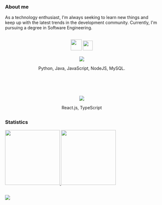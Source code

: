 ### About me  
As a technology enthusiast, I'm always seeking to learn new things and keep up with the latest trends in the development community. Currently, I'm pursuing a degree in Software Engineering.

##
<div align="center">
  <img src="https://github.com/alvesgc/alvesgc/assets/13617054/0b61e662-37fd-4529-a44c-f0f59644aaff" height="36px">
  <img src="https://github.com/alvesgc/alvesgc/assets/13617054/9fbdc702-bb00-4018-b678-e71cbfe090a0" height="32px">
  <br><br>
  <img src="https://skillicons.dev/icons?i=python,java,javascript,nodejs,mysq"/>
  <p>Python, Java, JavaScript, NodeJS, MySQL.</p>
</div>

<br>
<br>

<div align="center">
  <br><br>
  <img src="https://skillicons.dev/icons?i=react,typescript"/>
  <p>React.js, TypeScript</p>
</div>

##  
### Statistics  
    
<a href="https://github.com/alvesgc">  
  <img height="180rem" src="https://github-readme-stats.vercel.app/api/top-langs/?username=alvesgc&count_private=true&layout=compact&langs_count=7&count_private=true&theme=transparent"/>  
  <img height="180rem" src="https://streak-stats.demolab.com/?user=alvesgc&theme=transparent"/>
</a>  

##

![](https://visitor-badge.laobi.icu/badge?page_id=alissongc.readme)

